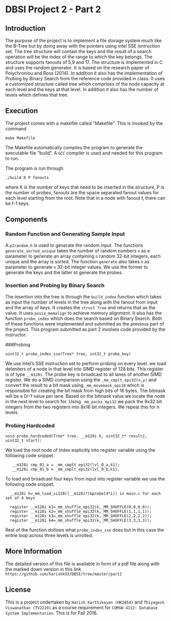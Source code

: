 # DBSI Project 2 - Part 2

## Introduction
The purpose of the project is to implement a file storage system much like the B-Tree but by doing away with the pointers using intel SSE isntruction set. The tree structure will contain the keys and the result of a search operation will be the index of the range to which the key belongs. The structure supports fanouts of 5,9 and 17. The structure is implemented in C and uses the random generator. It is based on the research paper of Polychroniou and Ross (2014). In addition it also has the implementation of Probing by Binary Search from the reference code provided in class. It uses a customized structure called tree which comprises of the node capacity at each level and the keys at that level. In addition it also has the number of levels which defines that tree. 

## Execution

The project comes with a makefile called "Makefile". This is invoked by the command 
```
make Makefile
```
The Makefile automatically compiles the program to generate the executable file "build". A `GCC` compiler is used and needed for this program to run. 

The program is run through 
```
./build K P fanouts
```
where K is the number of keys that need to be inserted in the structure, P is the number of probes, fanouts are the space separated fanout values for each level starting from the root. Note that in a node with fanout f, there can be f-1 keys. 

## Components

### Random Function and Generating Sample Input
A `p2random.h` is used to generate the random input. The functions `generate_sorted_unique` takes the number of random numbers `n` as a parameter to generate an array containing `n` random 32-bit integers, each unique and the array is sorted. The function `generate` also takes `n` as parameter to generate `n` 32-bit integer values. We use the former to generate the keys and the latter ot generate the probes. 

### Insertion and Probing by Binary Search
The insertion into the tree is through the `build_index` function which takes as input the number of levels in the tree along with the fanout from input and the array of keys. It creates the `struct Tree` and returns that as the value. It uses `posix_memalign` to achieve memory alignment. It also has the function `probe_index` which does the search based on Binary Search. Both of these functions were implemented and submitted as the previous part of the project. This program submitted as part 2 involves code provided by the instructor. 

###Probing
```
uint32_t probe_index_sse(Tree* tree, int32_t probe_key)
```
We use Intel’s SSE instruction set to perform probing on every level. 
we load delimiters of a node in that level into SIMD register of 128 bits. This register is of type `__m128i`. The probe key is broadcast to all lanes of another SIMD register. We do a SIMD comparison using the `_mm_cmplt_epi32(x,y)` and convert the result to a bit mask using `_mm_movemask_epi18`  which is responsible for creating the bit mask from high bits of 16 bytes. The bitmask will be a 0/-1 value per lane.  Based on the bitmask value we locate the node in the next level to search for. Using `_mm_packs_epi32` we pack the 8x32 bit integers from the two registers into 8x16 bit integers. We repeat this for n levels. 

### Probing Hardcoded 
```
void probe_hardcoded(Tree* tree, __m128i k, uint32_t* result2, uint32_t start):
```
We load the root node of index explicitly into register variable using the following code snippet. 
```
   __m128i cmp_01_a = _mm_cmplt_epi32(lvl_0_a,k1);
   __m128i cmp_01_b = _mm_cmplt_epi32(lvl_0_b,k1);
```
To load and broadcast four keys from input into register variable we use the following code snippet. 
```
  __m128i k=_mm_load_si128((__m128i*)&probe[4*i]) in main.c for each set of 4 keys

  register __m128i k1=_mm_shuffle_epi32(k,_MM_SHUFFLE(0,0,0,0));
  register __m128i k2=_mm_shuffle_epi32(k,_MM_SHUFFLE(1,1,1,1));
  register __m128i k3=_mm_shuffle_epi32(k,_MM_SHUFFLE(2,2,2,2));
  register __m128i k4=_mm_shuffle_epi32(k,_MM_SHUFFLE(3,3,3,3));
```
Rest of the function dollows what `probe_index_sse` does but in this case the entrie loop across three levels is unrolled. 
## More Information
The detailed version of this file is available in form of a pdf file along with the marked down version in this link `https://github.com/harishk93/DBSI/tree/master/part2`

## License
This is a project undertaken by `Harish Karthikeyan (HK2854)` and `Thiyagesh Viswanathan (TV2219)` as a course requirement for `COMSW 4112: Database System Implementation`. This is for Fall 2016. 


